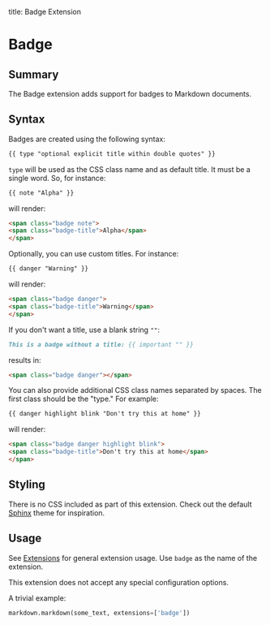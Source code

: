 title: Badge Extension

Badge
==========

Summary
-------

The Badge extension adds support for badges to Markdown documents.

Syntax
------

Badges are created using the following syntax:

```md
{{ type "optional explicit title within double quotes" }}
```

`type` will be used as the CSS class name and as default title. It must be a
single word. So, for instance:

```md
{{ note "Alpha" }}
```

will render:

```html
<span class="badge note">
<span class="badge-title">Alpha</span>
</span>
```

Optionally, you can use custom titles. For instance:

```md
{{ danger "Warning" }}
```

will render:

```html
<span class="badge danger">
<span class="badge-title">Warning</span>
</span>
```

If you don't want a title, use a blank string `""`:

```md
This is a badge without a title: {{ important "" }}
```

results in:

```html
<span class="badge danger"></span>
```

You can also provide additional CSS class names separated by spaces. The first
class should be the "type." For example:

```md
{{ danger highlight blink "Don't try this at home" }}
```

will render:

```html
<span class="badge danger highlight blink">
<span class="badge-title">Don't try this at home</span>
</span>
```

Styling
-------

There is no CSS included as part of this extension. Check out the default
[Sphinx][sphinx] theme for inspiration.

[sphinx]: https://www.sphinx-doc.org/en/master/

## Usage

See [Extensions](index.md) for general extension usage. Use `badge` as the
name of the extension.

This extension does not accept any special configuration options.

A trivial example:

```python
markdown.markdown(some_text, extensions=['badge'])
```
